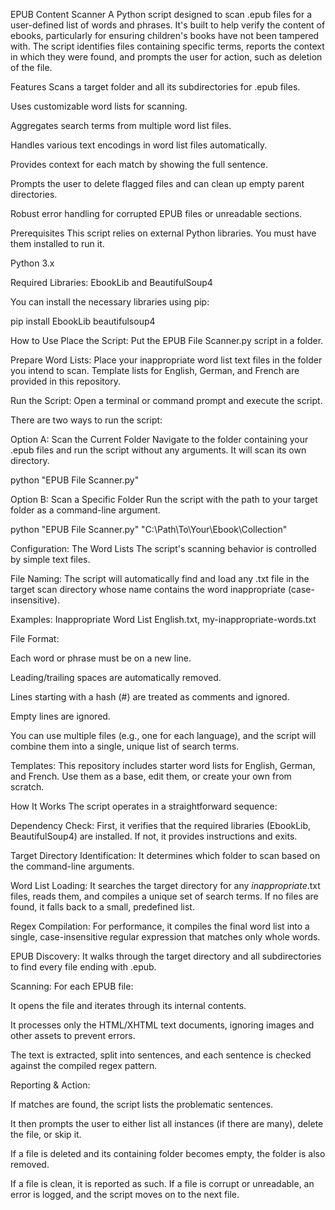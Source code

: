 EPUB Content Scanner
A Python script designed to scan .epub files for a user-defined list of words and phrases. It's built to help verify the content of ebooks, particularly for ensuring children's books have not been tampered with. The script identifies files containing specific terms, reports the context in which they were found, and prompts the user for action, such as deletion of the file.

Features
Scans a target folder and all its subdirectories for .epub files.

Uses customizable word lists for scanning.

Aggregates search terms from multiple word list files.

Handles various text encodings in word list files automatically.

Provides context for each match by showing the full sentence.

Prompts the user to delete flagged files and can clean up empty parent directories.

Robust error handling for corrupted EPUB files or unreadable sections.

Prerequisites
This script relies on external Python libraries. You must have them installed to run it.

Python 3.x

Required Libraries: EbookLib and BeautifulSoup4

You can install the necessary libraries using pip:

pip install EbookLib beautifulsoup4

How to Use
Place the Script: Put the EPUB File Scanner.py script in a folder.

Prepare Word Lists: Place your inappropriate word list text files in the folder you intend to scan. Template lists for English, German, and French are provided in this repository.

Run the Script: Open a terminal or command prompt and execute the script.

There are two ways to run the script:

Option A: Scan the Current Folder
Navigate to the folder containing your .epub files and run the script without any arguments. It will scan its own directory.

python "EPUB File Scanner.py"

Option B: Scan a Specific Folder
Run the script with the path to your target folder as a command-line argument.

python "EPUB File Scanner.py" "C:\Path\To\Your\Ebook\Collection"

Configuration: The Word Lists
The script's scanning behavior is controlled by simple text files.

File Naming: The script will automatically find and load any .txt file in the target scan directory whose name contains the word inappropriate (case-insensitive).

Examples: Inappropriate Word List English.txt, my-inappropriate-words.txt

File Format:

Each word or phrase must be on a new line.

Leading/trailing spaces are automatically removed.

Lines starting with a hash (#) are treated as comments and ignored.

Empty lines are ignored.

You can use multiple files (e.g., one for each language), and the script will combine them into a single, unique list of search terms.

Templates: This repository includes starter word lists for English, German, and French. Use them as a base, edit them, or create your own from scratch.

How It Works
The script operates in a straightforward sequence:

Dependency Check: First, it verifies that the required libraries (EbookLib, BeautifulSoup4) are installed. If not, it provides instructions and exits.

Target Directory Identification: It determines which folder to scan based on the command-line arguments.

Word List Loading: It searches the target directory for any *inappropriate*.txt files, reads them, and compiles a unique set of search terms. If no files are found, it falls back to a small, predefined list.

Regex Compilation: For performance, it compiles the final word list into a single, case-insensitive regular expression that matches only whole words.

EPUB Discovery: It walks through the target directory and all subdirectories to find every file ending with .epub.

Scanning: For each EPUB file:

It opens the file and iterates through its internal contents.

It processes only the HTML/XHTML text documents, ignoring images and other assets to prevent errors.

The text is extracted, split into sentences, and each sentence is checked against the compiled regex pattern.

Reporting & Action:

If matches are found, the script lists the problematic sentences.

It then prompts the user to either list all instances (if there are many), delete the file, or skip it.

If a file is deleted and its containing folder becomes empty, the folder is also removed.

If a file is clean, it is reported as such. If a file is corrupt or unreadable, an error is logged, and the script moves on to the next file.
